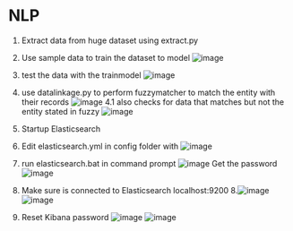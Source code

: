 # NLP
1. Extract data from huge dataset using extract.py
2. Use sample data to train the dataset to model
![image](https://user-images.githubusercontent.com/61874750/202937690-0e335f9d-32c1-4584-b511-5c18fa071a88.png)
3. test the data with the trainmodel
![image](https://user-images.githubusercontent.com/61874750/202945369-85f3c6db-d268-4cc3-8a67-2fc440100b2b.png)

4. use datalinkage.py to perform fuzzymatcher to match the entity with their records
![image](https://user-images.githubusercontent.com/61874750/202962561-9c49af52-8aa8-4d08-bca1-dfdd33c65ae1.png)
  4.1 also checks for data that matches but not the entity stated in fuzzy
  ![image](https://user-images.githubusercontent.com/61874750/202963381-3258da1a-419c-482e-83cf-2537f8572dfb.png)

5. Startup Elasticsearch
1. Edit elasticsearch.yml in config folder with
![image](https://user-images.githubusercontent.com/61874750/202965280-b4c53ffb-4bba-41e1-a103-b55fc2005c13.png)

6. run elasticsearch.bat in command prompt
![image](https://user-images.githubusercontent.com/61874750/202965178-d8f902bd-b2a7-4699-8624-1b5a9ca778fd.png)
Get the password
![image](https://user-images.githubusercontent.com/61874750/202970855-89c949a6-d69f-4efa-b807-53edc6ba3a2d.png)

7. Make sure is connected to Elasticsearch
  localhost:9200
8.![image](https://user-images.githubusercontent.com/61874750/202973580-b41e274d-3777-449a-b16d-3550a151d0f9.png)
  ![image](https://user-images.githubusercontent.com/61874750/202973537-221c31d4-3d9a-4a80-8047-95ead747600c.png)

9. Reset Kibana password
![image](https://user-images.githubusercontent.com/61874750/202991290-c494adc7-4fae-4423-9d8d-e1dc3a4a53a3.png)
![image](https://user-images.githubusercontent.com/61874750/202991387-724826fd-55a2-41cc-9e99-161456f160ef.png)
